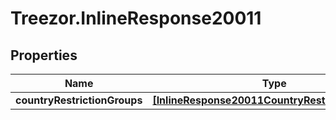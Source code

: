 # Treezor.InlineResponse20011

## Properties
Name | Type | Description | Notes
------------ | ------------- | ------------- | -------------
**countryRestrictionGroups** | [**[InlineResponse20011CountryRestrictionGroups]**](InlineResponse20011CountryRestrictionGroups.md) |  | [optional] 
